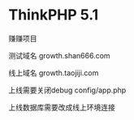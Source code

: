 ThinkPHP 5.1
===============
赚赚项目

 测试域名 growth.shan666.com
 
 线上域名 growth.taojiji.com
 
 上线需要关闭debug config/app.php
 
 上线数据库需要改成线上环境连接
 

